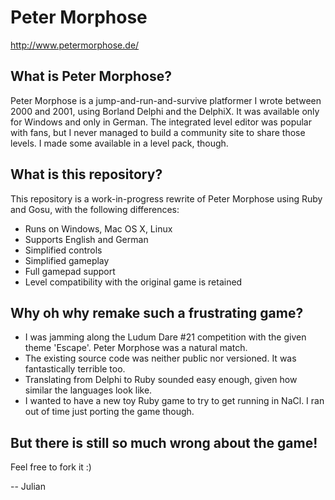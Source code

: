 # Peter Morphose

http://www.petermorphose.de/

## What is Peter Morphose?

Peter Morphose is a jump-and-run-and-survive platformer I wrote between 2000 and 2001, using Borland Delphi and the DelphiX. It was available only for Windows and only in German. The integrated level editor was popular with fans, but I never managed to build a community site to share those levels. I made some available in a level pack, though.

## What is this repository?

This repository is a work-in-progress rewrite of Peter Morphose using Ruby and Gosu, with the following differences:

* Runs on Windows, Mac OS X, Linux
* Supports English and German
* Simplified controls
* Simplified gameplay
* Full gamepad support
* Level compatibility with the original game is retained

## Why oh why remake such a frustrating game?

* I was jamming along the Ludum Dare #21 competition with the given theme 'Escape'. Peter Morphose was a natural match.
* The existing source code was neither public nor versioned. It was fantastically terrible too.
* Translating from Delphi to Ruby sounded easy enough, given how similar the languages look like.
* I wanted to have a new toy Ruby game to try to get running in NaCl. I ran out of time just porting the game though.

## But there is still so much wrong about the game!

Feel free to fork it :)

-- Julian